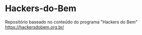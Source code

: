 # Hackers-do-Bem
Repositório baseado no conteúdo do programa "Hackers do Bem" https://hackersdobem.org.br/
